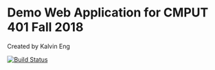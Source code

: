 # Demo Web Application for CMPUT 401 Fall 2018

Created by Kalvin Eng

[![Build Status](https://travis-ci.com/cmput401-fall2018/web-app-ci-cd-with-travis-ci-forgeno.svg?branch=master)](https://travis-ci.com/cmput401-fall2018/web-app-ci-cd-with-travis-ci-forgeno)
